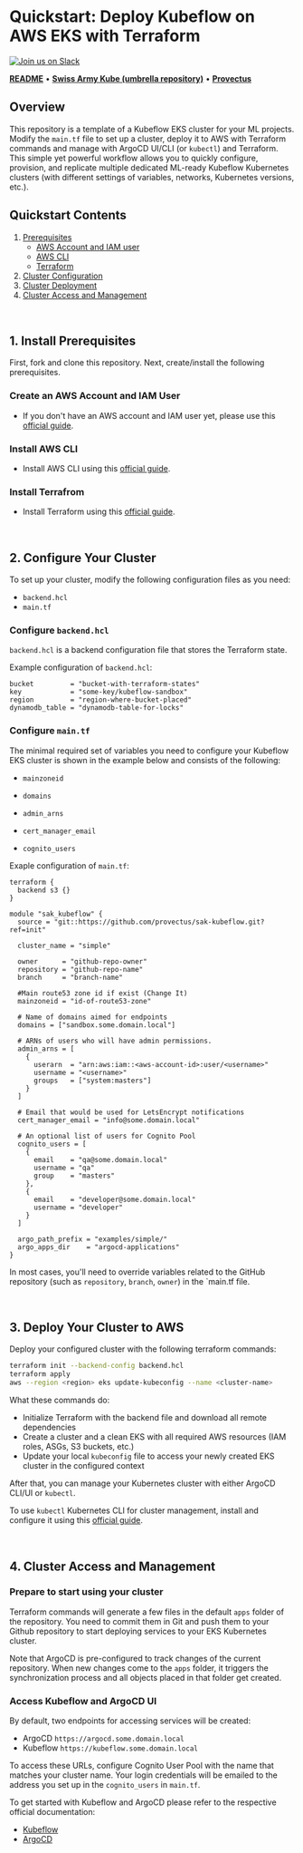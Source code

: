 # Quickstart: Deploy Kubeflow on AWS EKS with Terraform

[![Join us on Slack](https://img.shields.io/badge/%20-Join%20us%20on%20Slack-blue?style=for-the-badge&logo=slack&labelColor=5c5c5c)](https://join.slack.com/t/swiss-army-kube)

<!-- Swiss-Army-Kube-Kubeflow_README -->
**[README](./README.md)** • **[Swiss Army Kube (umbrella repository)](https://github.com/provectus/swiss-army-kube)** • **[Provectus](https://provectus.com/)**

## Overview

This repository is a template of a Kubeflow EKS cluster for your ML projects. Modify the `main.tf` file to set up a cluster, deploy it to AWS with Terraform commands and manage with ArgoCD UI/CLI (or `kubectl`) and Terraform. This simple yet powerful workflow allows you to quickly configure, provision, and replicate multiple dedicated ML-ready Kubeflow Kubernetes clusters (with different settings of variables, networks, Kubernetes versions, etc.).

## Quickstart Contents

1. [Prerequisites](#prereqs)
    + [AWS Account and IAM user](#awsacc)
    + [AWS CLI](#awscli) 
    + [Terraform ](#terraform) 
2. [Cluster Configuration](#clusterconfig)
3. [Cluster Deployment](#clusterserve)
4. [Cluster Access and Management](#clusteraccess)

<br>

<a name="prereqs"></a>
## 1. Install Prerequisites

First, fork and clone this repository. Next, create/install the following prerequisites. 

<a name="awsacc"></a>
### Create an AWS Account and IAM User

- If you don't have an AWS account and IAM user yet, please use this [official guide](https://docs.aws.amazon.com/polly/latest/dg/setting-up.html).

<a name="awscli"></a>
### Install AWS CLI

- Install AWS CLI using this [official guide](https://docs.aws.amazon.com/cli/latest/userguide/cli-chap-install.html). 

<a name="terraform"></a>
### Install Terrafrom

- Install Terraform using this [official guide](https://learn.hashicorp.com/tutorials/terraform/install-cli).

<br>

<a name="clusterconfig"></a>
## 2. Configure Your Cluster 

To set up your cluster, modify the following configuration files as you need: 

- `backend.hcl`
- `main.tf`

### Configure `backend.hcl`

`backend.hcl` is a backend configuration file that stores the Terraform state. 

Example configuration of `backend.hcl`: 

``` hcl
bucket         = "bucket-with-terraform-states"
key            = "some-key/kubeflow-sandbox"
region         = "region-where-bucket-placed"
dynamodb_table = "dynamodb-table-for-locks"
```

### Configure `main.tf`
The minimal required set of variables you need to configure your Kubeflow EKS cluster is shown in the example below and consists of the following: 

- `mainzoneid`

- `domains`

- `admin_arns`

- `cert_manager_email`

- `cognito_users`


Exaple configuration of `main.tf`: 

``` hcl
terraform {
  backend s3 {}
}

module "sak_kubeflow" {
  source = "git::https://github.com/provectus/sak-kubeflow.git?ref=init"

  cluster_name = "simple"

  owner      = "github-repo-owner"
  repository = "github-repo-name"
  branch     = "branch-name"

  #Main route53 zone id if exist (Change It)
  mainzoneid = "id-of-route53-zone"

  # Name of domains aimed for endpoints
  domains = ["sandbox.some.domain.local"]

  # ARNs of users who will have admin permissions.
  admin_arns = [
    {
      userarn  = "arn:aws:iam::<aws-account-id>:user/<username>"
      username = "<username>"
      groups   = ["system:masters"]
    }
  ]

  # Email that would be used for LetsEncrypt notifications
  cert_manager_email = "info@some.domain.local"

  # An optional list of users for Cognito Pool
  cognito_users = [
    {
      email    = "qa@some.domain.local"
      username = "qa"
      group    = "masters"
    },
    {
      email    = "developer@some.domain.local"
      username = "developer"
    }
  ]

  argo_path_prefix = "examples/simple/"
  argo_apps_dir    = "argocd-applications"
}
```

In most cases, you'll need to override variables related to the GitHub repository (such as `repository`, `branch`, `owner`) in the `main.tf file.

<br>

<a name="clusterserve"></a>
## 3. Deploy Your Cluster to AWS 

Deploy your configured cluster with the following terraform commands: 

``` bash
terraform init --backend-config backend.hcl
terraform apply
aws --region <region> eks update-kubeconfig --name <cluster-name>
```

What these commands do: 
- Initialize Terraform with the backend file and download all remote dependencies 
- Create a cluster and a clean EKS with all required AWS resources (IAM roles, ASGs, S3 buckets, etc.) 
- Update your local `kubeconfig` file to access your newly created EKS cluster in the configured context 
 

After that, you can manage your Kubernetes cluster with either ArgoCD CLI/UI or `kubectl`. 

To use `kubectl` Kubernetes CLI for cluster management, install and configure it using this [official guide](https://kubernetes.io/docs/tasks/tools/install-kubectl/).

<br>

<a name="clusteraccess"></a>
## 4. Cluster Access and Management 

### Prepare to start using your cluster

Terraform commands will generate a few files in the default `apps` folder of the repository. You need to commit them in Git and push them to your Github repository to start deploying services to your EKS Kubernetes cluster. 

Note that ArgoCD is pre-configured to track changes of the current repository. When new changes come to the `apps` folder, it triggers the synchronization process and all objects placed in that folder get created.

### Access Kubeflow and ArgoCD UI

By default, two endpoints for accessing services will be created:
- ArgoCD   `https://argocd.some.domain.local`
- Kubeflow `https://kubeflow.some.domain.local`

To access these URLs, configure Cognito User Pool with the name that matches your cluster name.
Your login credentials will be emailed to the address you set up in the `cognito_users` in `main.tf`. 

To get started with Kubeflow and ArgoCD please refer to the respective official documentation: 
- [Kubeflow](https://www.kubeflow.org/docs/pipelines/pipelines-quickstart/)
- [ArgoCD](https://argoproj.github.io/argo-cd/)
